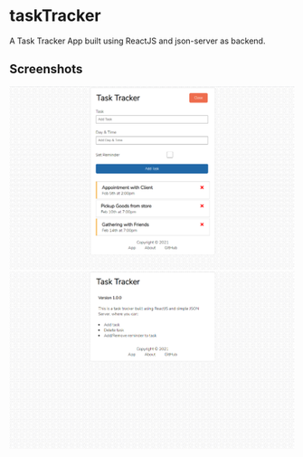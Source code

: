 # taskTracker
A Task Tracker App built using ReactJS and json-server as backend.

## Screenshots
<img src="/public/screenshot.PNG" width="700"/>

<img src="/public/screenshot2.PNG" width="700"/>
